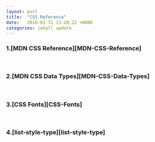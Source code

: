 ```yaml
---
layout: post
title:  "CSS Reference"
date:   2016-03-31 13:20:22 +0800
categories: jekyll update
---
```

<h3>1.[MDN CSS Reference][MDN-CSS-Reference]</h3><br>
<h3>2.[MDN CSS Data Types][MDN-CSS-Data-Types]</h3><br>
<h3>3.[CSS Fonts][CSS-Fonts]</h3><br>
<h3>4.[list-style-type][list-style-type]</h3>





[MDN-CSS-Reference]:https://developer.mozilla.org/en-US/docs/Web/CSS/Reference
[MDN-CSS-Data-Types]:https://developer.mozilla.org/en-US/docs/tag/CSS%20Data%20Type
[CSS-Fonts]:http://www.cssfontstack.com/
[list-style-type]:https://developer.mozilla.org/en-US/docs/Web/CSS/list-style-type

